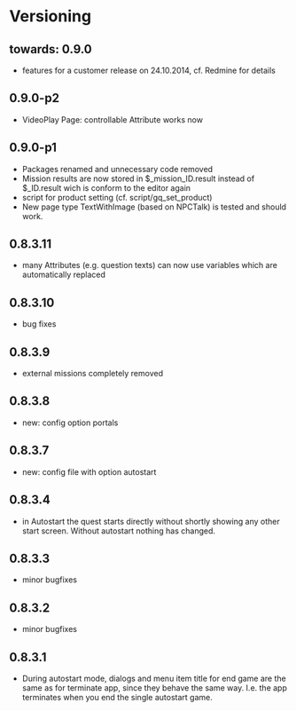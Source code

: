 # Versioning #

## towards: 0.9.0 ##

- features for a customer release on 24.10.2014, cf. Redmine for details

## 0.9.0-p2 ##

- VideoPlay Page: controllable Attribute works now

## 0.9.0-p1 ##

- Packages renamed and unnecessary code removed
- Mission results are now stored in $_mission_ID.result instead of $_ID.result wich is conform to the editor again
- script for product setting (cf. script/gq_set_product)
- New page type TextWithImage (based on NPCTalk) is tested and should work.

## 0.8.3.11 ##

- many Attributes (e.g. question texts) can now use variables which are automatically replaced

## 0.8.3.10 ##

- bug fixes

## 0.8.3.9 ##

- external missions completely removed 

## 0.8.3.8 ##

- new: config option portals 

## 0.8.3.7 ##

- new: config file with option autostart

## 0.8.3.4 ##

- in Autostart the quest starts directly without shortly showing any other start screen. Without autostart nothing has changed.

## 0.8.3.3 ##

- minor bugfixes

## 0.8.3.2 ##

- minor bugfixes

## 0.8.3.1 ##

- During autostart mode, dialogs and menu item title for end game are the same as for terminate app, since they behave the same way. I.e. the app terminates when you end the single autostart game.